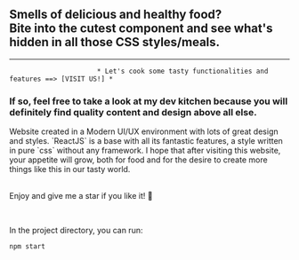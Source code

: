 ## Smells of delicious and healthy food? <br /> Bite into the cutest component and see what's hidden in all those CSS styles/meals.
<hr />

                          * Let's cook some tasty functionalities and features ==> [VISIT US!] *

### If so, feel free to take a look at my dev kitchen because you will definitely find quality content and design above all else.

<p> Website created in a Modern UI/UX environment with lots of great design and styles. `ReactJS` is a base with all its fantastic features, a style written in pure `css` without any framework. I hope that after visiting this website, your appetite will grow, both for food and for the desire to create more things like this in our tasty world. <p>

<br /> <food>  Enjoy and give me a star if you like it! 🌟 </food>

<br />

In the project directory, you can run:

```javascript
npm start
```


